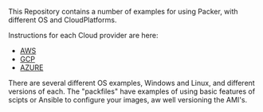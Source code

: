 This Repository contains a number of examples for using Packer, with different OS and CloudPlatforms.

Instructions for each Cloud provider are here:

- [AWS](AWS.MD)
- [GCP](GCP.MD)
- [AZURE](AZURE.MD)

There are several different OS examples, Windows and Linux, and different versions of each.
The "packfiles" have examples of using basic features of scipts or Ansible to configure your images, aw well versioning the AMI's.
